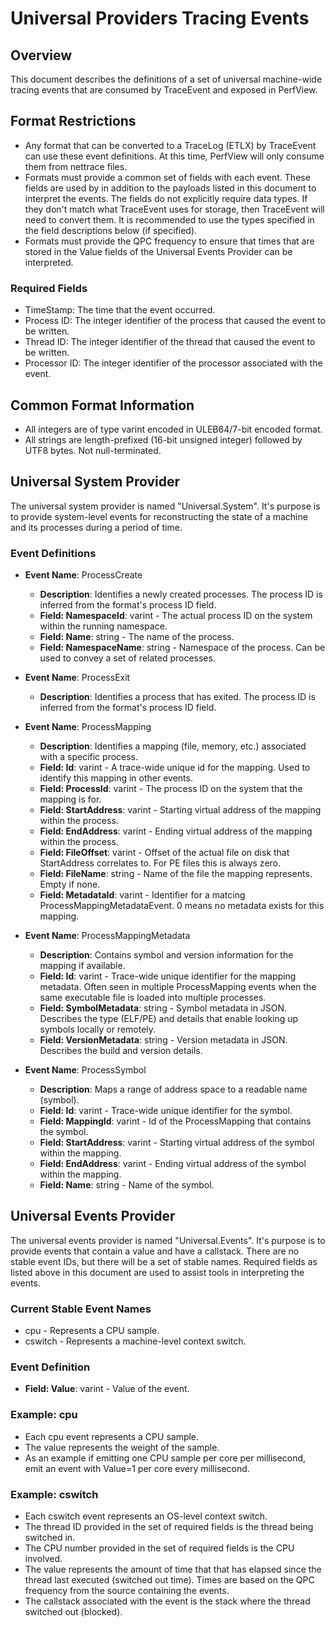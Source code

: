 # Universal Providers Tracing Events

## Overview
This document describes the definitions of a set of universal machine-wide tracing events that are consumed by TraceEvent and exposed in PerfView.

## Format Restrictions
 - Any format that can be converted to a TraceLog (ETLX) by TraceEvent can use these event definitions.  At this time, PerfView will only consume them from nettrace files.
 - Formats must provide a common set of fields with each event.  These fields are used by in addition to the payloads listed in this document to interpret the events.  The fields do not explicitly require data types.  If they don't match what TraceEvent uses for storage, then TraceEvent will need to convert them.  It is recommended to use the types specified in the field descriptions below (if specified).
 - Formats must provide the QPC frequency to ensure that times that are stored in the Value fields of the Universal Events Provider can be interpreted.

### Required Fields
 - TimeStamp: The time that the event occurred.
 - Process ID: The integer identifier of the process that caused the event to be written.
 - Thread ID: The integer identifier of the thread that caused the event to be written.
 - Processor ID: The integer identifier of the processor associated with the event.

## Common Format Information
 - All integers are of type varint encoded in ULEB64/7-bit encoded format.
 - All strings are length-prefixed (16-bit unsigned integer) followed by UTF8 bytes.  Not null-terminated.

## Universal System Provider
The universal system provider is named "Universal.System". It's purpose is to provide system-level events for reconstructing the state of a machine and its processes during a period of time.

### Event Definitions
- **Event Name**: ProcessCreate
    - **Description**: Identifies a newly created processes. The process ID is inferred from the format's process ID field.
    - **Field: NamespaceId**: varint - The actual process ID on the system within the running namespace.
    - **Field: Name**: string - The name of the process.
    - **Field: NamespaceName**: string - Namespace of the process. Can be used to convey a set of related processes.

- **Event Name**: ProcessExit
    - **Description**: Identifies a process that has exited. The process ID is inferred from the format's process ID field.

- **Event Name**: ProcessMapping
    - **Description**: Identifies a mapping (file, memory, etc.) associated with a specific process.
    - **Field: Id**: varint - A trace-wide unique id for the mapping.  Used to identify this mapping in other events.
    - **Field: ProcessId**: varint - The process ID on the system that the mapping is for.
    - **Field: StartAddress**: varint - Starting virtual address of the mapping within the process.
    - **Field: EndAddress**: varint - Ending virtual address of the mapping within the process.
    - **Field: FileOffset**: varint - Offset of the actual file on disk that StartAddress correlates to.  For PE files this is always zero.
    - **Field: FileName**: string - Name of the file the mapping represents.  Empty if none.
    - **Field: MetadataId**: varint - Identifier for a matcing ProcessMappingMetadataEvent.  0 means no metadata exists for this mapping.

- **Event Name**: ProcessMappingMetadata
    - **Description**: Contains symbol and version information for the mapping if available.
    - **Field: Id**: varint - Trace-wide unique identifier for the mapping metadata. Often seen in multiple ProcessMapping events when the same executable file is loaded into multiple processes.
    - **Field: SymbolMetadata**: string - Symbol metadata in JSON.  Describes the type (ELF/PE) and details that enable looking up symbols locally or remotely.
    - **Field: VersionMetadata**: string - Version metadata in JSON.  Describes the build and version details.

- **Event Name**: ProcessSymbol
    - **Description**: Maps a range of address space to a readable name (symbol).
    - **Field: Id**: varint - Trace-wide unique identifier for the symbol.
    - **Field: MappingId**: varint - Id of the ProcessMapping that contains the symbol.
    - **Field: StartAddress**: varint - Starting virtual address of the symbol within the mapping.
    - **Field: EndAddress**: varint - Ending virtual address of the symbol within the mapping.
    - **Field: Name**: string - Name of the symbol.

## Universal Events Provider
The universal events provider is named "Universal.Events". It's purpose is to provide events that contain a value and have a callstack. There are no stable event IDs, but there will be a set of stable names.  Required fields as listed above in this document are used to assist tools in interpreting the events.

### Current Stable Event Names
 - cpu - Represents a CPU sample.
 - cswitch - Represents a machine-level context switch.

### Event Definition
 - **Field: Value**: varint - Value of the event.

### Example: cpu
 - Each cpu event represents a CPU sample.
 - The value represents the weight of the sample.
 - As an example if emitting one CPU sample per core per millisecond, emit an event with Value=1 per core every millisecond.

### Example: cswitch
 - Each cswitch event represents an OS-level context switch.
 - The thread ID provided in the set of required fields is the thread being switched in.
 - The CPU number provided in the set of required fields is the CPU involved.
 - The value represents the amount of time that that has elapsed since the thread last executed (switched out time).  Times are based on the QPC frequency from the source containing the events.
 - The callstack associated with the event is the stack where the thread switched out (blocked).